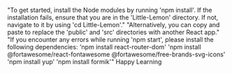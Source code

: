 "To get started, install the Node modules by running 'npm install'. If the installation fails, ensure that you are in the 'Little-Lemon' directory. If not, navigate to it by using 'cd Little-Lemon'."
"Alternatively, you can copy and paste to replace the 'public' and 'src' directories with another React app."
"If you encounter any errors while running 'npm start', please install the following dependencies:
'npm install react-router-dom'
'npm install @fortawesome/react-fontawesome @fortawesome/free-brands-svg-icons'
'npm install yup'
'npm install formik'"
Happy Learning